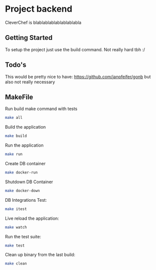 # Project backend

CleverChef is blablablablablablablabla

## Getting Started

To setup the project just use the build command. Not really hard tbh :/ 


## Todo's
This would be pretty nice to have: https://github.com/janpfeifer/gonb but also not really necessary

## MakeFile

Run build make command with tests
```bash
make all
```

Build the application
```bash
make build
```

Run the application
```bash
make run
```
Create DB container
```bash
make docker-run
```

Shutdown DB Container
```bash
make docker-down
```

DB Integrations Test:
```bash
make itest
```

Live reload the application:
```bash
make watch
```

Run the test suite:
```bash
make test
```

Clean up binary from the last build:
```bash
make clean
```
